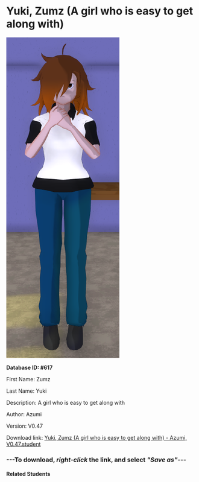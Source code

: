 # Yuki, Zumz (A girl who is easy to get along with)

<img src="Files/Yuki, Zumz (A girl who is easy to get along with).png" title="Yuki, Zumz (A girl who is easy to get along with) - Azumi, V0.47">

**Database ID: #617**

First Name: Zumz

Last Name: Yuki

Description: A girl who is easy to get along with

Author: Azumi

Version: V0.47

Download link: <a href="https://raw.githubusercontent.com/Arbiter1223/Daigaku-Gurashi-Custom-Students/master/Students/Files/Yuki%2C%20Zumz%20(A%20girl%20who%20is%20easy%20to%20get%20along%20with)%20-%20Azumi%2C%20V0.47.student">Yuki, Zumz (A girl who is easy to get along with) - Azumi, V0.47.student</a>

### ---**To download, _right-click_ the link, and select _"Save as"_**---

#### Related Students

